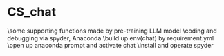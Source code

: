 # CS_chat
\some supporting functions made by pre-training LLM model
\coding and debugging via spyder, Anaconda
\build up env(chat) by requirement.yml
\open up anaconda prompt and activate chat
\install and operate spyder
